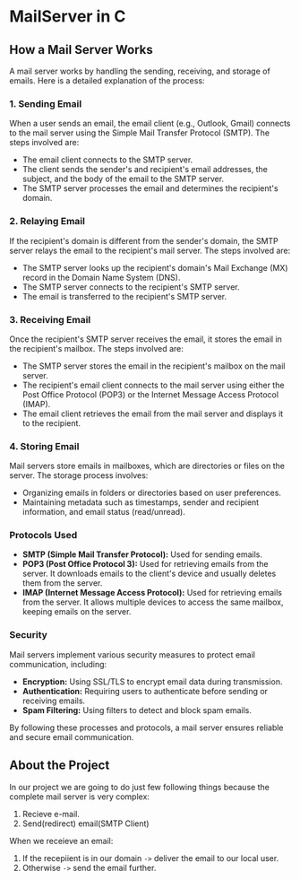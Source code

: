 # MailServer in C

## How a Mail Server Works

A mail server works by handling the sending, receiving, and storage of emails. Here is a detailed explanation of the process:

### 1. Sending Email

When a user sends an email, the email client (e.g., Outlook, Gmail) connects to the mail server using the Simple Mail Transfer Protocol (SMTP). The steps involved are:

- The email client connects to the SMTP server.
- The client sends the sender's and recipient's email addresses, the subject, and the body of the email to the SMTP server.
- The SMTP server processes the email and determines the recipient's domain.

### 2. Relaying Email

If the recipient's domain is different from the sender's domain, the SMTP server relays the email to the recipient's mail server. The steps involved are:

- The SMTP server looks up the recipient's domain's Mail Exchange (MX) record in the Domain Name System (DNS).
- The SMTP server connects to the recipient's SMTP server.
- The email is transferred to the recipient's SMTP server.

### 3. Receiving Email

Once the recipient's SMTP server receives the email, it stores the email in the recipient's mailbox. The steps involved are:

- The SMTP server stores the email in the recipient's mailbox on the mail server.
- The recipient's email client connects to the mail server using either the Post Office Protocol (POP3) or the Internet Message Access Protocol (IMAP).
- The email client retrieves the email from the mail server and displays it to the recipient.

### 4. Storing Email

Mail servers store emails in mailboxes, which are directories or files on the server. The storage process involves:

- Organizing emails in folders or directories based on user preferences.
- Maintaining metadata such as timestamps, sender and recipient information, and email status (read/unread).

### Protocols Used

- **SMTP (Simple Mail Transfer Protocol):** Used for sending emails.
- **POP3 (Post Office Protocol 3):** Used for retrieving emails from the server. It downloads emails to the client's device and usually deletes them from the server.
- **IMAP (Internet Message Access Protocol):** Used for retrieving emails from the server. It allows multiple devices to access the same mailbox, keeping emails on the server.

### Security

Mail servers implement various security measures to protect email communication, including:

- **Encryption:** Using SSL/TLS to encrypt email data during transmission.
- **Authentication:** Requiring users to authenticate before sending or receiving emails.
- **Spam Filtering:** Using filters to detect and block spam emails.

By following these processes and protocols, a mail server ensures reliable and secure email communication.

## About the Project

In our project we are going to do just few following things because the complete mail server is very complex:

1. Recieve e-mail.
2. Send(redirect) email(SMTP Client)

When we receieve an email:

1. If the recepiient is in our domain `->` deliver the email to our local user.
2. Otherwise `->` send the email further.
